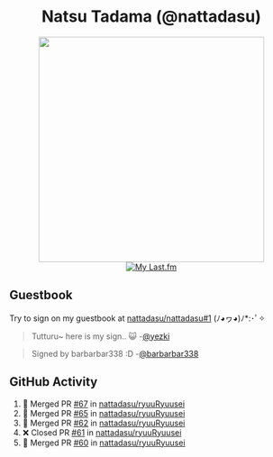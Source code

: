 <div align="center">

# Natsu Tadama (@nattadasu)

[<img width="400" src="https://spotify.nattadeploy.my.id/api?theme=dark&scan=true">](https://open.spotify.com/user/nattadasu)<br>
[![My Last.fm](https://lastfm.nattadeploy.my.id/api?user=nattadasu&loved=true)](https://www.last.fm/user/nattadasu)
</div>

## Guestbook

Try to sign on my guestbook at [nattadasu/nattadasu#1](https://github.com/nattadasu/nattadasu/issues/1) (ﾉ◕ヮ◕)ﾉ\*:･ﾟ✧

<!--START:guestbook-->
> Tutturu~  here is my sign.. :smiley_cat: 
> -[@yezki](https://github.com/yezki)

> Signed by barbarbar338 :D
> -[@barbarbar338](https://github.com/barbarbar338)
<!--END:guestbook-->

## GitHub Activity
<!--START_SECTION:activity-->
1. 🎉 Merged PR [#67](https://github.com/nattadasu/ryuuRyuusei/pull/67) in [nattadasu/ryuuRyuusei](https://github.com/nattadasu/ryuuRyuusei)
2. 🎉 Merged PR [#65](https://github.com/nattadasu/ryuuRyuusei/pull/65) in [nattadasu/ryuuRyuusei](https://github.com/nattadasu/ryuuRyuusei)
3. 🎉 Merged PR [#62](https://github.com/nattadasu/ryuuRyuusei/pull/62) in [nattadasu/ryuuRyuusei](https://github.com/nattadasu/ryuuRyuusei)
4. ❌ Closed PR [#61](https://github.com/nattadasu/ryuuRyuusei/pull/61) in [nattadasu/ryuuRyuusei](https://github.com/nattadasu/ryuuRyuusei)
5. 🎉 Merged PR [#60](https://github.com/nattadasu/ryuuRyuusei/pull/60) in [nattadasu/ryuuRyuusei](https://github.com/nattadasu/ryuuRyuusei)
<!--END_SECTION:activity-->
